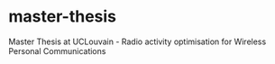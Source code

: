# master-thesis
 Master Thesis at UCLouvain - Radio activity optimisation for Wireless Personal Communications
